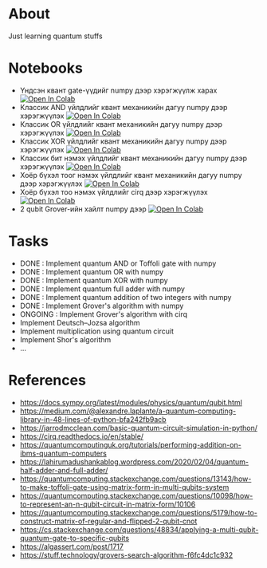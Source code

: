 # About
Just learning quantum stuffs

# Notebooks
 - Үндсэн квант gate-үүдийг numpy дээр хэрэгжүүлж харах [![Open In Colab](https://colab.research.google.com/assets/colab-badge.svg)](https://colab.research.google.com/drive/1lTTULxuOql2VDmjPZ5Qcdeitpy3KFfRW?usp=sharing)
 - Классик AND үйлдлийг квант механикийн дагуу numpy дээр хэрэгжүүлэх [![Open In Colab](https://colab.research.google.com/assets/colab-badge.svg)](https://colab.research.google.com/drive/1o7RaXZHyqmbOUMnlBC01AdJrZpG26Reb?usp=sharing)
 - Классик OR үйлдлийг квант механикийн дагуу numpy дээр хэрэгжүүлэх [![Open In Colab](https://colab.research.google.com/assets/colab-badge.svg)](https://colab.research.google.com/drive/1jv-DN1jgCBsTxAt57vKbqXjUcEVGPVNT?usp=sharing)
 - Классик XOR үйлдлийг квант механикийн дагуу numpy дээр хэрэгжүүлэх [![Open In Colab](https://colab.research.google.com/assets/colab-badge.svg)](https://colab.research.google.com/drive/1kB8gdOBw4-80D0oGRBmpALuXqvi6Ehme?usp=sharing)
 - Классик бит нэмэх үйлдлийг квант механикийн дагуу numpy дээр хэрэгжүүлэх [![Open In Colab](https://colab.research.google.com/assets/colab-badge.svg)](https://colab.research.google.com/drive/1e0YLdV0JiLkbA5GcrjoHbkG9lp8aevna?usp=sharing)
 - Хоёр бүхэл тоог нэмэх үйлдлийг квант механикийн дагуу numpy дээр хэрэгжүүлэх [![Open In Colab](https://colab.research.google.com/assets/colab-badge.svg)](https://colab.research.google.com/drive/1PMhZ3YeQZPIv8PV2aW04BOz62k9uavrR?usp=sharing)
 - Хоёр бүхэл тоо нэмэх үйлдлийг cirq дээр хэрэгжүүлэх [![Open In Colab](https://colab.research.google.com/assets/colab-badge.svg)](https://colab.research.google.com/drive/1y4K3-VCsHP9S2ipAXOC2X3wPgVR39WDx?usp=sharing)
 - 2 qubit Grover-ийн хайлт numpy дээр [![Open In Colab](https://colab.research.google.com/assets/colab-badge.svg)](https://colab.research.google.com/drive/1kURSFMjtsjqdSFxZ6PGI16fNfqCa8q6U?usp=sharing)


# Tasks
 - DONE : Implement quantum AND or Toffoli gate with numpy
 - DONE : Implement quantum OR with numpy
 - DONE : Implement quantum XOR with numpy
 - DONE : Implement quantum full adder with numpy
 - DONE : Implement quantum addition of two integers with numpy
 - DONE : Implement Grover's algorithm with numpy
 - ONGOING : Implement Grover's algorithm with cirq
 - Implement Deutsch–Jozsa algorithm
 - Implement multiplication using quantum circuit
 - Implement Shor's algorithm
 - ...

# References
 - https://docs.sympy.org/latest/modules/physics/quantum/qubit.html
 - https://medium.com/@alexandre.laplante/a-quantum-computing-library-in-48-lines-of-python-bfa242fb9acb
 - https://jarrodmcclean.com/basic-quantum-circuit-simulation-in-python/
 - https://cirq.readthedocs.io/en/stable/
 - https://quantumcomputinguk.org/tutorials/performing-addition-on-ibms-quantum-computers
 - https://lahirumadushankablog.wordpress.com/2020/02/04/quantum-half-adder-and-full-adder/
 - https://quantumcomputing.stackexchange.com/questions/13143/how-to-make-toffoli-gate-using-matrix-form-in-multi-qubits-system
 - https://quantumcomputing.stackexchange.com/questions/10098/how-to-represent-an-n-qubit-circuit-in-matrix-form/10106
 - https://quantumcomputing.stackexchange.com/questions/5179/how-to-construct-matrix-of-regular-and-flipped-2-qubit-cnot
 - https://cs.stackexchange.com/questions/48834/applying-a-multi-qubit-quantum-gate-to-specific-qubits
 - https://algassert.com/post/1717
 - https://stuff.technology/grovers-search-algorithm-f6fc4dc1c932
